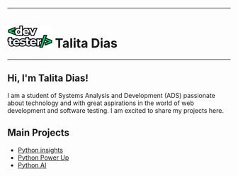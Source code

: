 
***

<h1>
 <img width="20%" src="logo.png" alt="Github Readme Stats"/>
 <span>Talita Dias</span>
</h1>

***

## Hi, I'm Talita Dias!

<p>I am a student of Systems Analysis and Development (ADS) passionate about technology and with great aspirations in the world of web development and software testing. I am excited to share my projects here.</p>

## Main Projects

- [Python insights](https://github.com/talitasdias/Python-Insights)
- [Python Power Up](https://github.com/talitasdias/Python-Power-Up)
- [Python AI](https://github.com/talitasdias/Python-IA)
